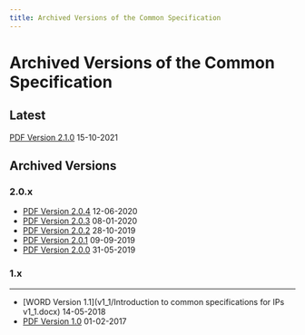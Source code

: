 ```yaml
---
title: Archived Versions of the Common Specification
---
```

Archived Versions of the Common Specification
=============================================

Latest
------
[PDF Version 2.1.0](/pdf/eark-csip.pdf) 15-10-2021

Archived Versions
-----------------
### 2.0.x
- [PDF Version 2.0.4](/pdf/eark-csip-v2-0-4.pdf) 12-06-2020
- [PDF Version 2.0.3](v2_0/eark-csip-v2-0-3.pdf) 08-01-2020
- [PDF Version 2.0.2](v2_0/eark-csip-v2-0-2.pdf) 28-10-2019
- [PDF Version 2.0.1](v2_0/eark-csip-v2-0-1.pdf) 09-09-2019
- [PDF Version 2.0.0](v2_0/eark-csip-v2-0-0.pdf) 31-05-2019

### 1.x
-----------
- [WORD Version 1.1](v1_1/Introduction to common specifications for IPs v1_1.docx) 14-05-2018
- [PDF Version 1.0](v1_0/Common_Specifications_for_IPs_v10.pdf) 01-02-2017
